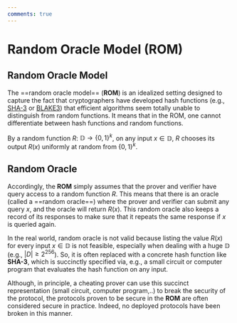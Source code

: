 ```yaml
---
comments: true
---
```


# Random Oracle Model (ROM)

## Random Oracle Model

The ==random oracle model== (**ROM**) is an idealized setting designed to capture the fact that cryptographers have developed hash
functions (e.g., [SHA-3](https://en.wikipedia.org/wiki/SHA-3) or [BLAKE3](https://en.wikipedia.org/wiki/BLAKE_(hash_function)#BLAKE3))
that efficient algorithms seem totally unable to distinguish from random functions. It means
that in the ROM, one cannot differentiate between hash functions and random functions.

By a random function
$R$:  $\mathbb{D} \rightarrow \lbrace 0, 1\rbrace^k$, on any input $x \in \mathbb{D}$, $R$ chooses its output $R(x)$ uniformly at
random from $\lbrace 0, 1 \rbrace^k$.

## Random Oracle

Accordingly, the **ROM** simply assumes that the prover and verifier have query access to a random function $R$. This means that there
is an oracle (called a ==random oracle==) where the prover and verifier can submit any query $x$, and the oracle will return $R(x)$.
This random oracle also keeps a record of its responses to make sure that it repeats the same response if $x$ is queried again.

In the real world, random oracle is not valid because listing the value $R(x)$ for every input $x \in \mathbb{D}$ is not feasible,
especially
when dealing with a huge $\mathbb{D}$ (e.g., $|D| \ge 2^{256}$). So, it is often replaced with a concrete hash function like
**SHA-3**, which is
succinctly specified via, e.g., a small circuit or computer program that evaluates the hash function on any input.

Although, in principle, a cheating prover can use this succinct representation (small circuit, computer program,..) to break the
security of the protocol, the protocols proven to be secure in the **ROM** are often considered secure in practice. Indeed, no
deployed protocols have been broken in this manner.
